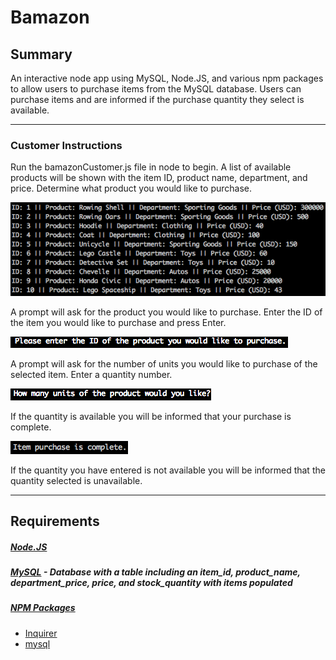 # **Bamazon**
 
## **Summary**
 
An interactive node app using MySQL, Node.JS, and various npm packages to allow users to purchase items from the MySQL database. Users can purchase items and are informed if the purchase quantity they select is available.
 
***
 
### **Customer Instructions**
 
Run the bamazonCustomer.js file in node to begin. A list of available products will be shown with the item ID, product name, department, and price. Determine what product you would like to purchase.
 
![Customer](Images/item-list.png)
 
A prompt will ask for the product you would like to purchase. Enter the ID of the item you would like to purchase and press Enter.
 
![Customer](Images/ID-prompt.png)
 
A prompt will ask for the number of units you would like to purchase of the selected item. Enter a quantity number.

![Customer](Images/quantity-prompt.png)
 
If the quantity is available you will be informed that your purchase is complete.

![Customer](Images/purchase.png)

If the quantity you have entered is not available you will be informed that the quantity selected is unavailable.

***

## **Requirements**

##### [Node.JS](https://nodejs.org/en/download/)
##### [MySQL](https://www.mysql.com/downloads/) - Database with a table including an item_id, product_name, department_price, price, and stock_quantity with items populated
##### [NPM Packages](https://www.npmjs.com)
* [Inquirer](https://www.npmjs.com/package/inquirer)
* [mysql](https://www.npmjs.com/package/mysql)

